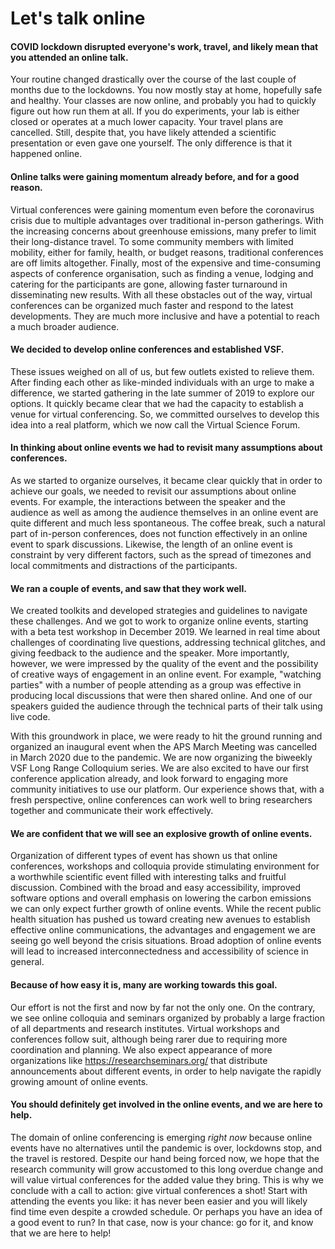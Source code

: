 # Let's talk online

#### COVID lockdown disrupted everyone's work, travel, and likely mean that you attended an online talk.

Your routine changed drastically over the course of the last couple of months due to the lockdowns. You now mostly stay at home, hopefully safe and healthy. Your classes are now online, and probably you had to quickly figure out how run them at all. If you do experiments, your lab is either closed or operates at a much lower capacity. Your travel plans are cancelled. Still, despite that, you have likely attended a scientific presentation or even gave one yourself. The only difference is that it happened online.

#### Online talks were gaining momentum already before, and for a good reason.
Virtual conferences were gaining momentum even before the coronavirus crisis due to multiple advantages over traditional in-person gatherings.
With the increasing concerns about greenhouse emissions, many prefer to limit their long-distance travel.
To some community members with limited mobility, either for family, health, or budget reasons, traditional conferences are off limits altogether.
Finally, most of the expensive and time-consuming aspects of conference organisation, such as finding a venue, lodging and catering for the participants are gone, allowing faster turnaround in disseminating new results.
With all these obstacles out of the way, virtual conferences can be organized much faster and respond to the latest developments.
They are much more inclusive and have a potential to reach a much broader audience.

#### We decided to develop online conferences and established VSF.
These issues weighed on all of us, but few outlets existed to relieve them. 
After finding each other as like-minded individuals with an urge to make a difference, we started gathering in the late summer of 2019 to explore our options. 
It quickly became clear that we had the capacity to establish a venue for virtual conferencing. 
So, we committed ourselves to develop this idea into a real platform, which we now call the Virtual Science Forum.

#### In thinking about online events we had to revisit many assumptions about conferences.

As we started to organize ourselves, it became clear quickly that in order to achieve our goals, we needed to revisit our assumptions about online events. For example, the interactions between the speaker and the audience as well as among the audience themselves in an online event are quite different and much less spontaneous. The coffee break, such a natural part of in-person conferences, does not function effectively in an online event to spark discussions. Likewise, the length of an online event is constraint by very different factors, such as the spread of timezones and local commitments and distractions of the participants.

#### We ran a couple of events, and saw that they work well.

We created toolkits and developed strategies and guidelines to navigate these challenges. And we got to work to organize online events, starting with a beta test workshop in December 2019. We learned in real time about challenges of coordinating live questions, addressing technical glitches, and giving feedback to the audience and the speaker. More importantly, however, we were impressed by the quality of the event and the possibility of creative ways of engagement in an online event. For example, "watching parties" with a number of people attending as a group was effective in producing local discussions that were then shared online. And one of our speakers guided the audience through the technical parts of their talk using live code.

With this groundwork in place, we were ready to hit the ground running and organized an inaugural event when the APS March Meeting was cancelled in March 2020 due to the pandemic. We are now organizing the biweekly VSF Long Range Colloquium series. We are also excited to have our first conference application already, and look forward to engaging more community initiatives to use our platform. Our experience shows that, with a fresh perspective, online conferences can work well to bring researchers together and communicate their work effectively.

#### We are confident that we will see an explosive growth of online events.

Organization of different types of event has shown us that online conferences, workshops and colloquia provide stimulating environment for a worthwhile scientific event filled with interesting talks and fruitful discussion. Combined with the broad and easy accessibility, improved software options and overall emphasis on lowering the carbon emissions we can only expect further growth of online events. While the recent public health situation has pushed us toward creating new avenues to establish effective online communications, the advantages and engagement we are seeing go well beyond the crisis situations. Broad adoption of online events will lead to increased interconnectedness and accessibility of science in general.

#### Because of how easy it is, many are working towards this goal.

Our effort is not the first and now by far not the only one.
On the contrary, we see online colloquia and seminars organized by probably a large fraction of all departments and research institutes.
Virtual workshops and conferences follow suit, although being rarer due to requiring more coordination and planning.
We also expect appearance of more organizations like https://researchseminars.org/ that distribute announcements about different events, in order to help navigate the rapidly growing amount of online events.

#### You should definitely get involved in the online events, and we are here to help.

The domain of online conferencing is emerging *right now* because online events have no alternatives until the pandemic is over, lockdowns stop, and the travel is restored.
Despite our hand being forced now, we hope that the research community will grow accustomed to this long overdue change and will value virtual conferences for the added value they bring.
This is why we conclude with a call to action: give virtual conferences a shot!
Start with attending the events you like: it has never been easier and you will likely find time even despite a crowded schedule.
Or perhaps you have an idea of a good event to run?
In that case, now is your chance: go for it, and know that we are here to help!